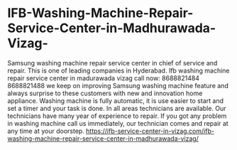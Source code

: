 # IFB-Washing-Machine-Repair-Service-Center-in-Madhurawada-Vizag-
Samsung washing machine repair service center in chief of service and repair. This is one of leading companies in Hyderabad. Ifb washing machine repair service center in madurawada  vizag call now: 8688821484 8688821488 we keep on improving Samsung washing machine feature and always surprise to these customers with new and innovation home appliance. Washing machine is fully automatic, it is use easier to start and set a timer and your task is done. In all areas technicians are available. Our technicians have many year of experience to repair. If you got any problem in washing machine call us immediately, our technician comes and repair at any time at your doorstep. https://ifb-service-center-in-vizag.com/ifb-washing-machine-repair-service-center-in-madhurawada-vizag/
